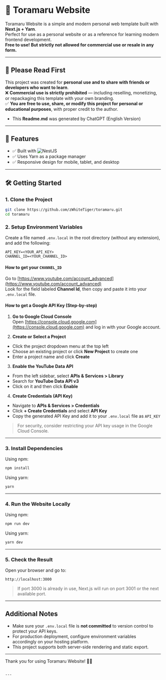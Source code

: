 # 🐯 Toramaru Website

Toramaru Website is a simple and modern personal web template built with **Next.js + Yarn**.  
Perfect for use as a personal website or as a reference for learning modern frontend development.  
**Free to use! But strictly not allowed for commercial use or resale in any form.**

---

## 📌 Please Read First

This project was created for **personal use and to share with friends or developers who want to learn**.  
❌ **Commercial use is strictly prohibited** — including reselling, monetizing, or repackaging this template with your own branding.  
✅ **You are free to use, share, or modify this project for personal or educational purposes**, with proper credit to the author.

- This **Readme.md** was generated by ChatGPT (English Version)

---

## 🚀 Features

- ✅ Built with ![NestJS](https://img.shields.io/badge/-NestJS-E0234E?style=flat-square&logo=nestjs&logoColor=white)
- ✅ Uses Yarn as a package manager
- ✅ Responsive design for mobile, tablet, and desktop

---

## 🛠️ Getting Started

### 1. Clone the Project

```bash
git clone https://github.com/zWhiteTiger/toramaru.git
cd toramaru
```

### 2. Setup Environment Variables

Create a file named `.env.local` in the root directory (without any extension), and add the following:

```
API_KEY=<YOUR_API_KEY>
CHANNEL_ID=<YOUR_CHANNEL_ID>
```

#### How to get your `CHANNEL_ID`

Go to [https://www.youtube.com/account_advanced](https://www.youtube.com/account_advanced)  
Look for the field labeled **Channel Id**, then copy and paste it into your `.env.local` file.

#### How to get a Google API Key (Step-by-step)

1. **Go to Google Cloud Console**  
Open [https://console.cloud.google.com](https://console.cloud.google.com) and log in with your Google account.

2. **Create or Select a Project**  
- Click the project dropdown menu at the top left  
- Choose an existing project or click **New Project** to create one  
- Enter a project name and click **Create**

3. **Enable the YouTube Data API**  
- From the left sidebar, select **APIs & Services > Library**  
- Search for **YouTube Data API v3**  
- Click on it and then click **Enable**

4. **Create Credentials (API Key)**  
- Navigate to **APIs & Services > Credentials**  
- Click **+ Create Credentials** and select **API Key**  
- Copy the generated API Key and add it to your `.env.local` file as `API_KEY`

> For security, consider restricting your API key usage in the Google Cloud Console.

---

### 3. Install Dependencies

Using npm:

```bash
npm install
```

Using yarn:

```bash
yarn
```

---

### 4. Run the Website Locally

Using npm:

```bash
npm run dev
```

Using yarn:

```bash
yarn dev
```

---

### 5. Check the Result

Open your browser and go to:

```
http://localhost:3000
```

> If port 3000 is already in use, Next.js will run on port 3001 or the next available port.

---

## Additional Notes

- Make sure your `.env.local` file is **not committed** to version control to protect your API keys.
- For production deployment, configure environment variables accordingly on your hosting platform.
- This project supports both server-side rendering and static export.

---

Thank you for using Toramaru Website! 🐯💨
```

---
